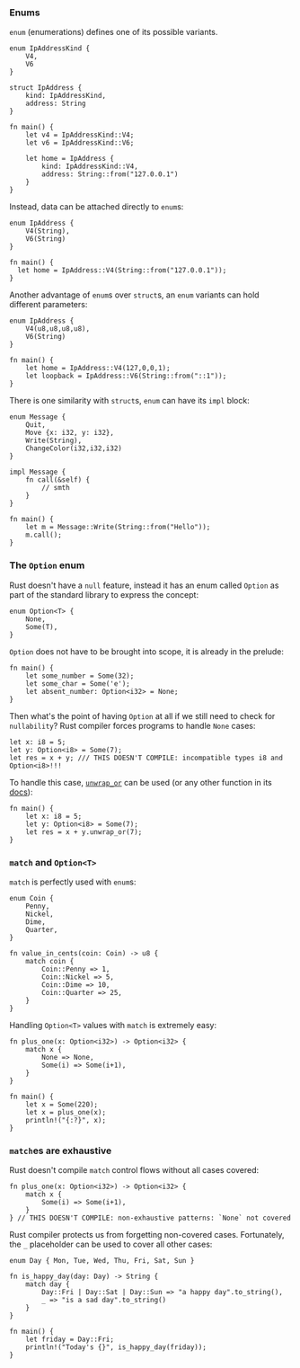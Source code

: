 ### Enums
`enum` (enumerations) defines one of its possible variants.
```
enum IpAddressKind {
    V4,
    V6
}

struct IpAddress {
    kind: IpAddressKind,
    address: String
}

fn main() {
    let v4 = IpAddressKind::V4;
    let v6 = IpAddressKind::V6;
    
    let home = IpAddress {
        kind: IpAddressKind::V4,
        address: String::from("127.0.0.1")
    }
}
```

Instead, data can be attached directly to `enum`s:
```
enum IpAddress {
    V4(String),
    V6(String)
}

fn main() {
  let home = IpAddress::V4(String::from("127.0.0.1"));
}
```

Another advantage of `enum`s over `struct`s, an `enum` variants can hold different parameters:
```
enum IpAddress {
    V4(u8,u8,u8,u8),
    V6(String)
}

fn main() {
    let home = IpAddress::V4(127,0,0,1);
    let loopback = IpAddress::V6(String::from("::1"));
}
```
There is one similarity with `struct`s, `enum` can have its `impl` block:
```
enum Message {
    Quit,
    Move {x: i32, y: i32},
    Write(String),
    ChangeColor(i32,i32,i32)
}

impl Message {
    fn call(&self) {
        // smth
    }
}

fn main() {
    let m = Message::Write(String::from("Hello"));
    m.call();
}
```

### The `Option` enum
Rust doesn't have a `null` feature, instead it has an enum called `Option` as part of the standard library to express the concept:
```
enum Option<T> {
    None, 
    Some(T),
}
```
`Option` does not have to be brought into scope, it is already in the prelude:
```
fn main() {
    let some_number = Some(32);
    let some_char = Some('e');
    let absent_number: Option<i32> = None;
}
```
Then what's the point of having `Option` at all if we still need to check for `nullability`? Rust compiler forces programs to handle `None` cases:
```
let x: i8 = 5;
let y: Option<i8> = Some(7);
let res = x + y; /// THIS DOESN'T COMPILE: incompatible types i8 and Option<i8>!!!
```
To handle this case, [`unwrap_or`](https://doc.rust-lang.org/std/option/enum.Option.html#method.unwrap_or) can be used (or any other function in its [docs](https://doc.rust-lang.org/std/option/enum.Option.html)):
```
fn main() {
    let x: i8 = 5;
    let y: Option<i8> = Some(7);
    let res = x + y.unwrap_or(7);
}
```

### `match` and `Option<T>`
`match` is perfectly used with `enum`s:
```
enum Coin {
    Penny,
    Nickel,
    Dime,
    Quarter,
}

fn value_in_cents(coin: Coin) -> u8 {
    match coin {
        Coin::Penny => 1,
        Coin::Nickel => 5,
        Coin::Dime => 10,
        Coin::Quarter => 25,
    }
}
```

Handling `Option<T>` values with `match` is extremely easy:
```
fn plus_one(x: Option<i32>) -> Option<i32> {
    match x {
        None => None,
        Some(i) => Some(i+1),
    }
}

fn main() {
    let x = Some(220);
    let x = plus_one(x);
    println!("{:?}", x);
}
```
### `match`es are exhaustive

Rust doesn't compile `match` control flows without all cases covered:
```
fn plus_one(x: Option<i32>) -> Option<i32> {
    match x {
        Some(i) => Some(i+1),
    }
} // THIS DOESN'T COMPILE: non-exhaustive patterns: `None` not covered
```
Rust compiler protects us from forgetting non-covered cases. Fortunately, the `_` placeholder can be used to cover all other cases:
```
enum Day { Mon, Tue, Wed, Thu, Fri, Sat, Sun }

fn is_happy_day(day: Day) -> String {
    match day {
        Day::Fri | Day::Sat | Day::Sun => "a happy day".to_string(),
        _ => "is a sad day".to_string()
    }
}

fn main() {
    let friday = Day::Fri;
    println!("Today's {}", is_happy_day(friday));
}
```
